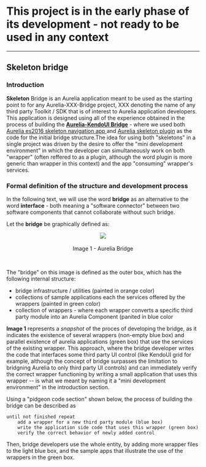 # This project is in the early phase of its development - not ready to be used in any context

* * *

## Skeleton bridge

### Introduction

**Skeleton** Bridge is an Aurelia application meant to be used as the starting point to for any Aurelia-XXX-Bridge project, XXX denoting the name of any third party Toolkit / SDK that is of interest to Aurelia application developers. This application is designed using all of the experience obtained in the process of building the **[Aurelia-KendoUI Bridge](https://github.com/aurelia-ui-toolkits/aurelia-kendoui-plugin)** - where we used both [Aurelia es2016 skeleton navigation app ](https://github.com/aurelia/skeleton-navigation/tree/master/skeleton-es2016) and [Aurelia skeleton plugin](https://github.com/aurelia/skeleton-plugin) as the code for the initial bridge structure.The idea for using both "skeletons" in a single project was driven by the desire to offer the "mini development environment" in which the developer can simultaneously work on both "wrapper" (often reffered to as a plugin, although the word plugin is more generic than wrapper in this context) and the app "consuming" wrapper's services. 

### Formal definition of the structure and development process

In the following text, we will use the word **bridge** as an alternative to the word **interface** - both meaning a "software connector" between two software components that cannot collaborate without such bridge. 

Let the **bridge** be graphically defined as:

<p align=center>
  <img src="https://cloud.githubusercontent.com/assets/2712405/12366618/3ff528d2-bbaa-11e5-9154-ddd4b4e85620.png"></img>
 <br><br>
Image 1 - Aurelia Bridge
</p>
<br>

The "bridge" on this image is defined as the outer box, which has the following internal structure:

- bridge infrastructure / utilities (painted in orange color)
- collections of sample applications each the services offered by the wrappers (painted in green color)
- collection of wrappers - where each wrapper converts a specific third party module into an Aurelia Component (panited in blue color

**Image 1** represents a _snapshot_ of the proces of developing the bridge, as it indicates the existence of several wrappers (non-empty blue box) and parallel existence of aurelia applications (green box) that use the services of the existing wrapper. This approach, where the bridge developer writes the code that interfaces some third party UI control (like KendoUI grid for example, although the concept of bridge surpasses the limitation to bridgning Aurelia to only third party UI controls) and can immediately verify the correct wrapper functioning by writing a small application that uses this wrapper -- is what we meant by naming it a "mini development environment" in the introduction section.

Using a "pidgeon code section" shown below, the process of building the bridge can be described as

```
until not finished repeat
    add a wrapper for a new third party module (blue box)
    write the application side code that uses this wrapper (green box)
    verify the correct behavior of newly added control
```




Then, bridge developers use the whole entity, by adding more wrapper files to the light blue box, and the sample apps that illustrate the use of the wrappers in the green box.

